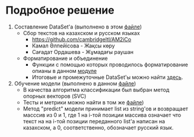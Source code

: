 # Подробное решение

1. Составление DataSet'а (выполнено в этом [файле](../src/DataSets.ipynb))
    * Сбор текстов на казахском и русском языках
        * https://github.com/cambridgeltl/AM2iCo
        * Камал Әлпейісова - Жақсы көру
        * Сағадат Ордашева - Жұмадағы раушан
    * Форматирование и объединение
        * Функции с помощью которых проводилось форматирование опианы в данном [модуле](../src/modules/text_prep.py)
        * Итоговые и промежуточные DataSet'ы можно найти [здесь](/data/).
2. Обучение модели (выполнено в данном [файле](../src/ML_model.ipynb))
    * В качества алгоритма классификации был выбран метод опорных векторов (SVC)
    * Тесты и метрики можно найти в том же [файле](../src/ML_model.ipynb))
    * Метод "predict" модели принимает list из string'ов и возвращает масссив из 0 и 1, где 1 на i-той позиции массива означает что текст на на i-той позиции переданного list'а написан на казахском, а 0, соответственно, обозначает русский язык.
